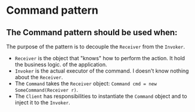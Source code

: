 # Command pattern

The **Command pattern** should be used when:
- 

The purpose of the pattern is to decouple the `Receiver` from the `Invoker`.

- `Receiver` is the object that "knows" how to perform the action. It hold the business logic. of the application.
- `Invoker` is the actual executor of the command. I doesn't know nothing about the `Receiver`.
- The `Command` takes the `Receiver` object: `Command cmd = new SomeCommand(Receiver r)`.
- The `Client` has responsibilities to instantiate the `Command` object and to inject it to the `Invoker`.
